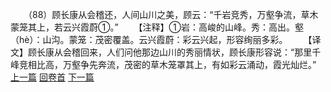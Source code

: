 　　（88）顾长康从会稽还，人间山川之美，顾云：“千岩竞秀，万壑争流，草木蒙笼其上，若云兴霞蔚①。”
　　【注释】①岩：高峻的山峰。秀：高出。壑（hè）：山沟。蒙笼：茂密覆盖。云兴霞蔚：彩云兴起，形容绚丽多彩。
　　【译文】顾长康从会稽回来，人们问他那边山川的秀丽情状，顾长康形容说：“那里千峰竞相比高，万壑争先奔流，茂密的草木笼罩其上，有如彩云涌动，霞光灿烂。”
<br>[上一篇](02_087) [回卷首](02_000) [下一篇](02_089)
